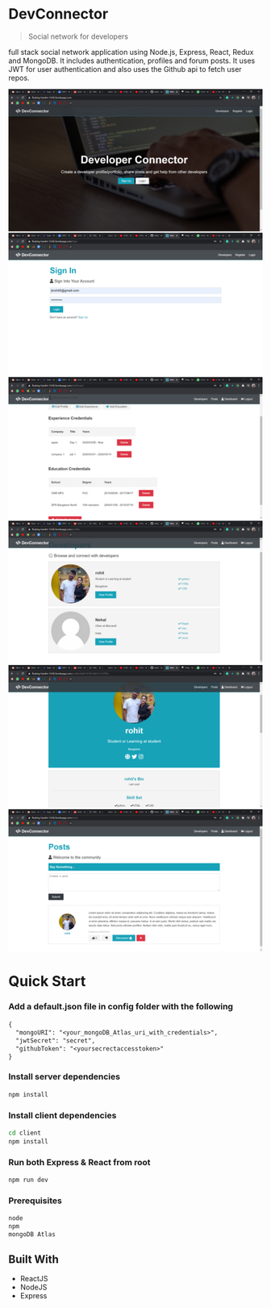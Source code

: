 # DevConnector

> Social network for developers

full stack social network application using Node.js, Express, React, Redux and MongoDB. It includes authentication, profiles and forum posts. It uses JWT for user authentication and also uses the Github api to fetch user repos.

![Test Image 1](https://github.com/Rohitjk/DevConnect/blob/master/screenshots/Welcome%20to%20DevConnector%20-%20Google%20Chrome%2009-08-2020%2020_51_39.png)
![Test Image 1](https://github.com/Rohitjk/DevConnect/blob/master/screenshots/Welcome%20to%20DevConnector%20-%20Google%20Chrome%2009-08-2020%2020_52_16.png)
![Test Image 1](https://github.com/Rohitjk/DevConnect/blob/master/screenshots/Welcome%20to%20DevConnector%20-%20Google%20Chrome%2009-08-2020%2020_52_33.png)
![Test Image 1](https://github.com/Rohitjk/DevConnect/blob/master/screenshots/Welcome%20to%20DevConnector%20-%20Google%20Chrome%2009-08-2020%2020_52_42.png)
![Test Image 1](https://github.com/Rohitjk/DevConnect/blob/master/screenshots/Welcome%20to%20DevConnector%20-%20Google%20Chrome%2009-08-2020%2020_53_00.png)
![Test Image 1](https://github.com/Rohitjk/DevConnect/blob/master/screenshots/Welcome%20to%20DevConnector%20-%20Google%20Chrome%2009-08-2020%2020_53_30.png)

# Quick Start

### Add a default.json file in config folder with the following

```
{
  "mongoURI": "<your_mongoDB_Atlas_uri_with_credentials>",
  "jwtSecret": "secret",
  "githubToken": "<yoursecrectaccesstoken>"
}
```

### Install server dependencies

```bash
npm install
```

### Install client dependencies

```bash
cd client
npm install
```

### Run both Express & React from root

```bash
npm run dev
```

### Prerequisites

```
node
npm
mongoDB Atlas
```


## Built With

* ReactJS
* NodeJS
* Express


